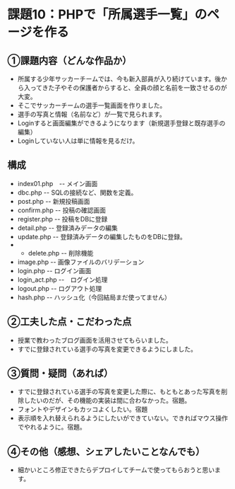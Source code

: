 # 課題10：PHPで「所属選手一覧」のページを作る

## ①課題内容（どんな作品か）
- 所属する少年サッカーチームでは、今も新入部員が入り続けています。後から入ってきた子やその保護者からすると、全員の顔と名前を一致させるのが大変。
- そこでサッカーチームの選手一覧画面を作りました。
- 選手の写真と情報（名前など）が一覧で見られます。
- Loginすると画面編集ができるようになります（新規選手登録と既存選手の編集）
- Loginしていない人は単に情報を見るだけ。

## 構成
- index01.php　-- メイン画面
- dbc.php -- SQLの接続など、関数を定義。
- post.php -- 新規投稿画面
- confirm.php -- 投稿の確認画面
- register.php -- 投稿をDBに登録
- detail.php -- 登録済みデータの編集
- update.php -- 登録済みデータの編集したものをDBに登録。
- - delete.php -- 削除機能
- image.php -- 画像ファイルのバリデーション
- login.php -- ログイン画面
- login_act.php --　ログイン処理
- logout.php -- ログアウト処理
- hash.php -- ハッシュ化（今回結局まだ使ってません）

## ②工夫した点・こだわった点
- 授業で教わったブログ画面を活用させてもらいました。
- すでに登録されている選手の写真を変更できるようにしました。

## ③質問・疑問（あれば）
- すでに登録されている選手の写真を変更した際に、もともとあった写真を削除したいのだが、その機能の実装は間に合わなかった。宿題。
- フォントやデザインもカッコよくしたい。宿題
- 表示順を入れ替えられるようにしたいができていない。できればマウス操作でやれるように。宿題。

## ④その他（感想、シェアしたいことなんでも）
- 細かいところ修正できたらデプロイしてチームで使ってもらおうと思います。

